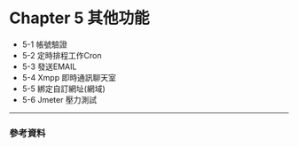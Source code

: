 # Chapter 5 其他功能
- 5-1 帳號驗證
- 5-2 定時排程工作Cron
- 5-3 發送EMAIL
- 5-4 Xmpp 即時通訊聊天室
- 5-5 綁定自訂網址(網域)
- 5-6 Jmeter 壓力測試




* * *
### 參考資料
